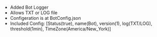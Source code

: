 * Added Bot Logger
* Allows TXT or LOG file
* Configeration is at BotConfig.json
* Included Config: [Status(true), name(Bot), version(1), log(TXT/LOG), threshold(1min), TimeZone(America/New_York)]
